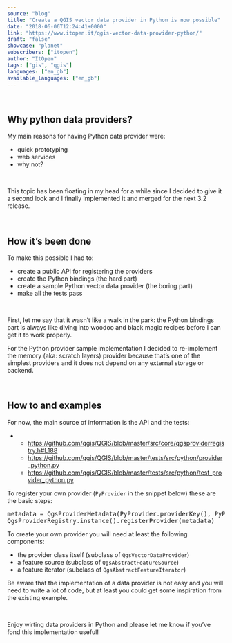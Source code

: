 ```yaml
---
source: "blog"
title: "Create a QGIS vector data provider in Python is now possible"
date: "2018-06-06T12:24:41+0000"
link: "https://www.itopen.it/qgis-vector-data-provider-python/"
draft: "false"
showcase: "planet"
subscribers: ["itopen"]
author: "ItOpen"
tags: ["gis", "qgis"]
languages: ["en_gb"]
available_languages: ["en_gb"]
---
```


<p> </p>
<h2>Why python data providers?</h2>
<p>My main reasons for having Python data provider were:</p>
<ul>
<li>quick prototyping</li>
<li>web services</li>
<li>why not?</li>
</ul>
<p> </p>
<p>This topic has been floating in my head for a while since I decided to give it a second look and I finally implemented it and merged for the next 3.2 release.</p>
<p> </p>
<h2>How it’s been done</h2>
<p>To make this possible I had to:</p>
<ul>
<li>create a public API for registering the providers</li>
<li>create the Python bindings (the hard part)</li>
<li>create a sample Python vector data provider (the boring part)</li>
<li>make all the tests pass</li>
</ul>
<p> </p>
<p>First, let me say that it wasn’t like a walk in the park: the Python bindings part is always like diving into woodoo and black magic recipes before I can get it to work properly.</p>
<p>For the Python provider sample implementation I decided to re-implement the memory (aka: scratch layers) provider because that’s one of the simplest providers and it does not depend on any external storage or backend.</p>
<p> </p>
<h2>How to and examples</h2>
<p>For now, the main source of information is the API and the tests:</p>
<ul>
<li>
<ul>
<li><a href="https://github.com/qgis/QGIS/blob/master/src/core/qgsproviderregistry.h#L188">https://github.com/qgis/QGIS/blob/master/src/core/qgsproviderregistry.h#L188</a></li>
<li><a href="https://github.com/qgis/QGIS/blob/master/tests/src/python/provider_python.py">https://github.com/qgis/QGIS/blob/master/tests/src/python/provider_python.py</a></li>
<li><a href="https://github.com/qgis/QGIS/blob/master/tests/src/python/test_provider_python.py">https://github.com/qgis/QGIS/blob/master/tests/src/python/test_provider_python.py</a></li>
</ul>
</li>
</ul>
<p>To register your own provider (<code>PyProvider</code> in the snippet below) these are the basic steps:</p>
<pre class="wp-code-highlight prettyprint">metadata = QgsProviderMetadata(PyProvider.providerKey(), PyProvider.description(), PyProvider.createProvider)
QgsProviderRegistry.instance().registerProvider(metadata)
</pre>
<p>To create your own provider you will need at least the following components:</p>
<ul>
<li>the provider class itself (subclass of <code>QgsVectorDataProvider</code>)</li>
<li>a feature source (subclass of <code>QgsAbstractFeatureSource</code>)</li>
<li>a feature iterator (subclass of <code>QgsAbstractFeatureIterator</code>)</li>
</ul>
<p>Be aware that the implementation of a data provider is not easy and you will need to write a lot of code, but at least you could get some inspiration from the existing example.</p>
<p> </p>
<p>Enjoy wirting data providers in Python and please let me know if you’ve fond this implementation useful!</p>
